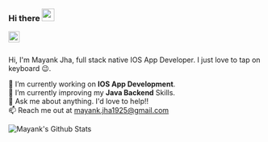 ### Hi there <img src="https://media.giphy.com/media/hvRJCLFzcasrR4ia7z/giphy.gif" width="25px">


<a href="https://www.linkedin.com/in/mayank-jha-08435a140/">
  <img align="left" alt="Mayank's LinkedIN" width="22px" src="https://raw.githubusercontent.com/peterthehan/peterthehan/master/assets/linkedin.svg" />
</a>

<br/>
<br/>

  Hi, I'm Mayank Jha, full stack native IOS App Developer. I just love to tap on keyboard 😉.


 🔭 I’m currently working on  <b>IOS App Development</b>.<br />
 🌱 I’m currently improving my <b>Java Backend</b> Skills.<br />
 💬 Ask me about anything. I'd love to help!!<br />
 📫 Reach me out at mayank.jha1925@gmail.com<br />
 
 ![Mayank's Github Stats](https://github-readme-stats.vercel.app/api?username=12MayankJha&show_icons=true&hide_border=true)
